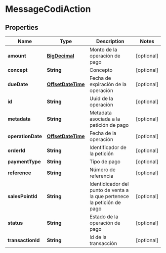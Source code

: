 # MessageCodiAction

## Properties
Name | Type | Description | Notes
------------ | ------------- | ------------- | -------------
**amount** | [**BigDecimal**](BigDecimal.md) | Monto de la operación de pago |  [optional]
**concept** | **String** | Concepto |  [optional]
**dueDate** | [**OffsetDateTime**](OffsetDateTime.md) | Fecha de expiración de la operación |  [optional]
**id** | **String** | Uuid de la operación |  [optional]
**metadata** | **String** | Metadata asociada a la petición de pago |  [optional]
**operationDate** | [**OffsetDateTime**](OffsetDateTime.md) | Fecha de la operación |  [optional]
**orderId** | **String** | Identificador de la petición |  [optional]
**paymentType** | **String** | Tipo de pago |  [optional]
**reference** | **String** | Número de referencia |  [optional]
**salesPointId** | **String** | Identidicador del punto de venta a la que pertenece la petición de pago |  [optional]
**status** | **String** | Estado de la operación de pago |  [optional]
**transactionId** | **String** | Id de la transacción |  [optional]
